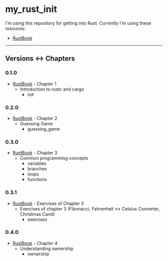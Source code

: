 # my_rust_init
I'm using this repository for getting into Rust.
Currently I'm using these resouces:
+ [RustBook](https://doc.rust-lang.org/book/title-page.html)

___
## Versions ↔ Chapters

### 0.1.0
+ [RustBook](https://doc.rust-lang.org/book/title-page.html) - Chapter 1
  + Introduction to rustc and cargo
    + init

### 0.2.0
+ [RustBook](https://doc.rust-lang.org/book/title-page.html) - Chapter 2
  + Guessing Game
    + guessing_game

### 0.3.0
+ [RustBook](https://doc.rust-lang.org/book/title-page.html) - Chapter 3
  + Common programming concepts
    + variables
    + branches
    + loops
    + functions

### 0.3.1
+ [RustBook](https://doc.rust-lang.org/book/title-page.html) - Exercises of Chapter 3
  + Exercises of chapter 3 (Fibonacci, Fahrenheit ↔ Celsius Converter, Christmas Carol)
    + exercises

### 0.4.0
+ [RustBook](https://doc.rust-lang.org/book/title-page.html) - Chapter 4  
  + Understanding ownership
    + ownership

